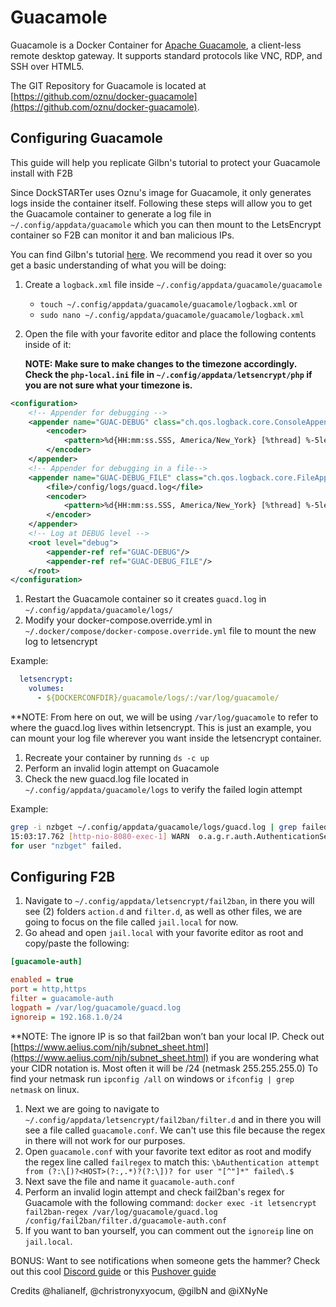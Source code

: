 # Guacamole

Guacamole is a Docker Container for [Apache Guacamole](https://guacamole.apache.org/), a client-less remote desktop gateway. It supports standard protocols like VNC, RDP, and SSH over HTML5.

The GIT Repository for Guacamole is located at [https://github.com/oznu/docker-guacamole](https://github.com/oznu/docker-guacamole).

## Configuring Guacamole

This guide will help you replicate Gilbn's tutorial to protect your Guacamole install with F2B

Since DockSTARTer uses Oznu's image for Guacamole, it only generates logs inside the container itself. Following these steps will allow you to get the Guacamole container to generate a log file in `~/.config/appdata/guacamole` which you can then mount to the LetsEncrypt container so F2B can monitor it and ban malicious IPs.

You can find Gilbn's tutorial [here](https://technicalramblings.com/blog/remotely-accessing-the-unraid-gui-with-guacamole-and-vnc-web-browser/). We recommend you read it over so you get a basic understanding of what you will be doing:

1. Create a `logback.xml` file inside `~/.config/appdata/guacamole/guacamole`
    * `touch ~/.config/appdata/guacamole/guacamole/logback.xml`
          or
    * `sudo nano ~/.config/appdata/guacamole/guacamole/logback.xml`
1. Open the file with your favorite editor and place the following contents inside of it:

    **NOTE: Make sure to make changes to the timezone accordingly. Check the `php-local.ini` file in `~/.config/appdata/letsencrypt/php` if you are not sure what your timezone is.**

```xml
<configuration>
    <!-- Appender for debugging -->
    <appender name="GUAC-DEBUG" class="ch.qos.logback.core.ConsoleAppender">
        <encoder>
            <pattern>%d{HH:mm:ss.SSS, America/New_York} [%thread] %-5level %logger{36} - %msg%n</pattern>
        </encoder>
    </appender>
    <!-- Appender for debugging in a file-->
    <appender name="GUAC-DEBUG_FILE" class="ch.qos.logback.core.FileAppender">
        <file>/config/logs/guacd.log</file>
        <encoder>
            <pattern>%d{HH:mm:ss.SSS, America/New_York} [%thread] %-5level %logger{36} - %msg%n</pattern>
        </encoder>
    </appender>
    <!-- Log at DEBUG level -->
    <root level="debug">
        <appender-ref ref="GUAC-DEBUG"/>
        <appender-ref ref="GUAC-DEBUG_FILE"/>
    </root>
</configuration>
```

1. Restart the Guacamole container so it creates `guacd.log` in `~/.config/appdata/guacamole/logs/`
1. Modify your docker-compose.override.yml in `~/.docker/compose/docker-compose.override.yml` file to mount the new log to letsencrypt

Example:

```yaml
  letsencrypt:
    volumes:
      - ${DOCKERCONFDIR}/guacamole/logs/:/var/log/guacamole/
```

   **NOTE: From here on out, we will be using `/var/log/guacamole` to refer to where the guacd.log lives within letsencrypt. This is just an example, you can mount your log file wherever you want inside the letsencrypt container.

1. Recreate your container by running `ds -c up`
1. Perform an invalid login attempt on Guacamole
1. Check the new guacd.log file located in `~/.config/appdata/guacamole/logs` to verify the failed login attempt

Example:

```bash
grep -i nzbget ~/.config/appdata/guacamole/logs/guacd.log | grep failed
15:03:17.762 [http-nio-8080-exec-1] WARN  o.a.g.r.auth.AuthenticationService - Authentication attempt from [x.x.x.x, x.x.x.x, x.x.x.x]
for user "nzbget" failed.
```

## Configuring F2B

1. Navigate to `~/.config/appdata/letsencrypt/fail2ban`, in there you will see (2) folders `action.d` and `filter.d`, as well as other files, we are going to focus on the file called `jail.local` for now.
1. Go ahead and open `jail.local` with your favorite editor as root and copy/paste the following:

```ini
[guacamole-auth]

enabled = true
port = http,https
filter = guacamole-auth
logpath = /var/log/guacamole/guacd.log
ignoreip = 192.168.1.0/24
```

**NOTE: The ignore IP is so that fail2ban won’t ban your local IP. Check out [https://www.aelius.com/njh/subnet_sheet.html](https://www.aelius.com/njh/subnet_sheet.html) if you are wondering what your CIDR notation is. Most often it will be /24 (netmask 255.255.255.0)
To find your netmask run `ipconfig /all` on windows or `ifconfig | grep netmask` on linux.

1. Next we are going to navigate to `~/.config/appdata/letsencrypt/fail2ban/filter.d` and in there you will see a file called `guacamole.conf`. We can't use this file because the regex in there will not work for our purposes.
1. Open `guacamole.conf` with your favorite text editor as root and modify the regex line called `failregex` to match this: `\bAuthentication attempt from (?:\[)?<HOST>(?:,.*)?(?:\])? for user "[^"]*" failed\.$`
1. Next save the file and name it `guacamole-auth.conf`
1. Perform an invalid login attempt and check fail2ban's regex for Guacamole with the following command: `docker exec -it letsencrypt fail2ban-regex /var/log/guacamole/guacd.log /config/fail2ban/filter.d/guacamole-auth.conf`
1. If you want to ban yourself, you can comment out the `ignoreip` line on `jail.local`.

BONUS: Want to see notifications when someone gets the hammer? Check out this cool [Discord guide](https://technicalramblings.com/blog/adding-ban-unban-notifications-from-fail2ban-to-discord/) or this [Pushover guide](https://technicalramblings.com/blog/adding-ban-unban-notifications-from-fail2ban-with-pushover/)

Credits @halianelf, @christronyxyocum, @gilbN and @iXNyNe
